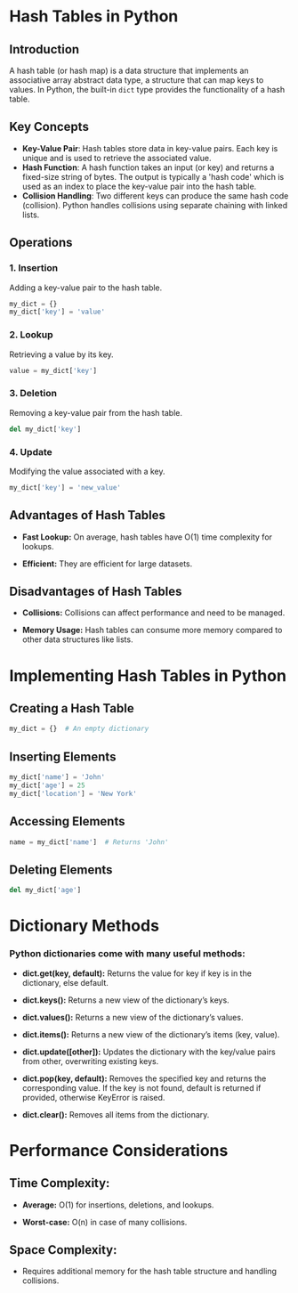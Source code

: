 # Hash Tables in Python

## Introduction

A hash table (or hash map) is a data structure that implements an associative array abstract data type, a structure that can map keys to values. In Python, the built-in `dict` type provides the functionality of a hash table.

## Key Concepts

- **Key-Value Pair**: Hash tables store data in key-value pairs. Each key is unique and is used to retrieve the associated value.
- **Hash Function**: A hash function takes an input (or key) and returns a fixed-size string of bytes. The output is typically a 'hash code' which is used as an index to place the key-value pair into the hash table.
- **Collision Handling**: Two different keys can produce the same hash code (collision). Python handles collisions using separate chaining with linked lists.

## Operations

### 1. Insertion
Adding a key-value pair to the hash table.

```python
my_dict = {}
my_dict['key'] = 'value'
```

### 2. Lookup
Retrieving a value by its key.

```python
value = my_dict['key']
```

###  3. Deletion
Removing a key-value pair from the hash table.

```python
del my_dict['key']
```
### 4. Update
Modifying the value associated with a key.

```python
my_dict['key'] = 'new_value'
```


## Advantages of Hash Tables

* **Fast Lookup:** On average, hash tables have O(1) time complexity for lookups.

* **Efficient:** They are efficient for large datasets. 

## Disadvantages of Hash Tables
* **Collisions:** Collisions can affect performance and need to be managed.

* **Memory Usage:** Hash tables can consume more memory compared to other data structures like lists.


# Implementing Hash Tables in Python

## Creating a Hash Table

```python
my_dict = {}  # An empty dictionary
```
## Inserting Elements
```python
my_dict['name'] = 'John'
my_dict['age'] = 25
my_dict['location'] = 'New York'
```
## Accessing Elements
```python
name = my_dict['name']  # Returns 'John'
```
## Deleting Elements
```python
del my_dict['age']
```


# Dictionary Methods

### Python dictionaries come with many useful methods:

* **dict.get(key, default):** Returns the value for key if key is in the dictionary, else default.

* **dict.keys():** Returns a new view of the dictionary’s keys.

* **dict.values():** Returns a new view of the dictionary’s values.

* **dict.items():** Returns a new view of the dictionary’s items (key, value).

* **dict.update([other]):** Updates the dictionary with the key/value pairs from other, overwriting existing keys.

* **dict.pop(key, default):** Removes the specified key and returns the corresponding value. If the key is not found, default is returned if provided, otherwise KeyError is raised.

* **dict.clear():** Removes all items from the dictionary.

# Performance Considerations

## Time Complexity:
* **Average:** O(1) for insertions, deletions, and lookups.

* **Worst-case:** O(n) in case of many collisions.
 

## Space Complexity:

* Requires additional memory for the hash table structure and handling collisions.


